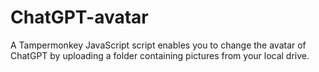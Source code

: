 # ChatGPT-avatar
A Tampermonkey JavaScript script enables you to change the avatar of ChatGPT by uploading a folder containing pictures from your local drive.
